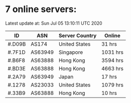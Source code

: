 # 7 online servers:

Latest update at: Sun Jul 05 13:10:11 UTC 2020

| ID | ASN | Server Country | Online |
| -- | --- | -------------- | ------ |
| #.D09B | AS174 | United States | 31 hrs |
| #.7F1D | AS63949 | Singapore | 1031 hrs |
| #.B6F8 | AS63888 | Hong Kong | 3594 hrs |
| #.BD3E | AS63888 | Hong Kong | 4663 hrs |
| #.2A79 | AS63949 | Japan | 17 hrs |
| #.1278 | AS23033 | United States | 1079 hrs |
| #.33B9 | AS63888 | Hong Kong | 10 hrs |

